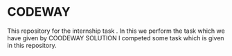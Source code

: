 # CODEWAY
This repository for the internship task .
In this we perform the task which we have given by COODEWAY SOLUTION 
I competed some task which is given in this repository.
